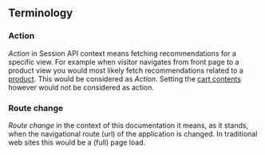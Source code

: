 ## Terminology

### Action

_Action_ in Session API context means fetching recommendations for a specific view. For example when visitor navigates from front page to a product view you would most likely fetch recommendations related to a [product](SPA:-Basics#upon-viewing-a-product.md). This would be considered as _Action_. Setting the [cart contents](/SPA:-Basics#setting-the-cart.md) however would not be considered as action.  

### Route change

_Route change_ in the context of this documentation it means, as it stands, when the navigational route (url) of the application is changed. In traditional web sites this would be a (full) page load.   
